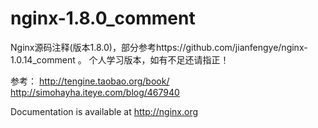 # nginx-1.8.0_comment

Nginx源码注释(版本1.8.0)，部分参考https://github.com/jianfengye/nginx-1.0.14_comment 。
个人学习版本，如有不足还请指正！

参考：
http://tengine.taobao.org/book/
http://simohayha.iteye.com/blog/467940

Documentation is available at http://nginx.org